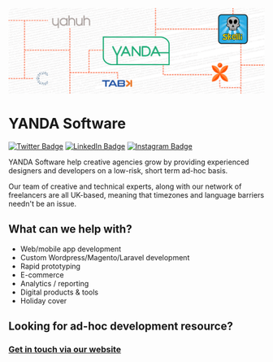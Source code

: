 [![Sebastian Grant's GitHub Banner](./header.png)](https://yanda.agency)
# YANDA Software

[![Twitter Badge](https://img.shields.io/badge/Twitter-Profile-informational?style=flat&logo=twitter&logoColor=white&color=1CA2F1)](https://twitter.com/yandasoftware)
[![LinkedIn Badge](https://img.shields.io/badge/LinkedIn-Profile-informational?style=flat&logo=linkedin&logoColor=white&color=0D76A8)](https://www.linkedin.com/in/sebastiangrant/)
[![Instagram Badge](https://img.shields.io/badge/Instagram-Profile-informational?style=flat&logo=instagram&logoColor=white&color=833AB4)](https://www.instagram.com/company/yandasoftware)

YANDA Software help creative agencies grow by providing experienced designers and developers on a low-risk, short term ad-hoc basis.

Our team of creative and technical experts, along with our network of freelancers are all UK-based, meaning that timezones and language barriers needn't be an issue.

## What can we help with?

- Web/mobile app development
- Custom Wordpress/Magento/Laravel development
- Rapid prototyping
- E-commerce
- Analytics / reporting
- Digital products & tools
- Holiday cover

## Looking for ad-hoc development resource?

### [Get in touch via our website](https://yanda.agency)